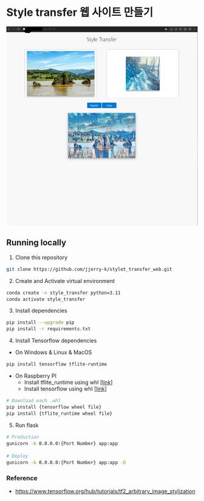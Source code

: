 # Style transfer 웹 사이트 만들기

![example](figs/style_transfer.png)

## Running locally

1. Clone this repository

```bash
git clone https://github.com/jjerry-k/stylet_transfer_web.git
```
2. Create and Activate virtual environment
```bash
conda create -n style_transfer python=3.11
conda activate style_transfer
```

3. Install dependencies
```bash
pip install --upgrade pip
pip install -r requirements.txt
```

4. Install Tensorflow dependencies
- On Windows & Linux & MacOS
```bash
pip install tensorflow tflite-runtime
```

- On Raspberry PI
  - Install tflite_runtime using whl [[link]](https://google-coral.github.io/py-repo/tflite-runtime/)
  - Install tensorflow using whl [[link]](https://github.com/Qengineering/TensorFlow-Raspberry-Pi_64-bit)
```bash
# Download each .whl 
pip install {tensorflow wheel file}
pip install {tflite_runtime wheel file}
```

5. Run flask
``` bash
# Production
gunicorn -b 0.0.0.0:{Port Number} app:app

# Deploy
gunicorn -b 0.0.0.0:{Port Number} app:app -D
```


### Reference
- https://www.tensorflow.org/hub/tutorials/tf2_arbitrary_image_stylization